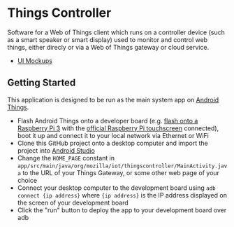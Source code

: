 # Things Controller

Software for a Web of Things client which runs on a controller device (such as a smart speaker or smart display) used to monitor and control web things, either direcly or via a Web of Things gateway or cloud service.

* [UI Mockups](https://docs.google.com/presentation/d/1X5D1ffIOuhH0QTUbik8G-hR8eHhFGsnSBV3Nu7r_ZGA/edit?usp=sharing)

## Getting Started

This application is designed to be run as the main system app on [Android Things](https://developer.android.com/things).

* Flash Android Things onto a developer board (e.g. [flash onto a Raspberry Pi 3](https://developer.android.com/things/hardware/raspberrypi.html) with the [official Raspberry Pi touchscreen](https://www.raspberrypi.org/products/raspberry-pi-touch-display/) connected), boot it up and connect it to your local network via Ethernet or WiFi
* Clone this GitHub project onto a desktop computer and import the project into [Android Studio](https://developer.android.com/studio/index.html)
* Change the `HOME_PAGE` constant in `app/src/main/java/org/mozilla/iot/thingscontroller/MainActivity.java` to the URL of your Things Gateway, or some other web page of your choice
* Connect your desktop computer to the development board using `adb connect {ip address}` where `{ip address}` is the IP address displayed on the screen of your development board
* Click the "run" button to deploy the app to your development board over adb
